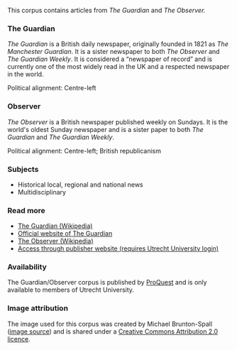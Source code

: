 
This corpus contains articles from *The Guardian* and *The Observer.*

### The Guardian

*The Guardian* is a British daily newspaper, originally founded in 1821 as *The Manchester Guardian*. It is a sister newspaper to both *The Observer* and *The Guardian Weekly*. It is considered a “newspaper of record” and is currently one of the most widely read in the UK and a respected newspaper in the world.

Political alignment: Centre-left

### Observer

*The Observer* is a British newspaper published weekly on Sundays. It is the world's oldest Sunday newspaper and is a sister paper to both *The Guardian* and *The Guardian Weekly*.

Political alignment: Centre-left; British republicanism

### Subjects

- Historical local, regional and national news
- Multidisciplinary

### Read more

- [The Guardian (Wikipedia)](https://en.wikipedia.org/wiki/The_Guardian)
- [Official website of The Guardian](https://www.theguardian.com/international)
- [The Observer (Wikipedia)](https://en.wikipedia.org/wiki/The_Observer)
- [Access through publisher website (requires Utrecht University login)](https://www.proquest.com/hnpguardianobserver/index?parentSessionId=SBW10zSG6gyVTa17wSPUIoNhfaXQZBxx2UvOA9%2FiYto%3D&accountid=14772)

### Availability

The Guardian/Observer corpus is published by [ProQuest](https://en.wikipedia.org/wiki/ProQuest) and is only available to members of Utrecht University.

### Image attribution

The image used for this corpus was created by Michael Brunton-Spall ([image source](https://www.flickr.com/photos/27778872@N08/5084043824)) and is shared under a [Creative Commons Attribution 2.0 licence](https://creativecommons.org/licenses/by/2.0/).
